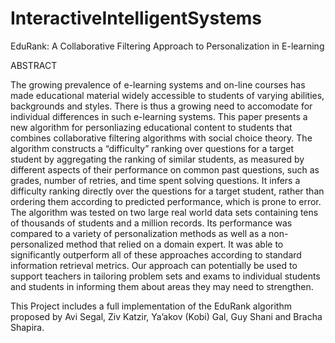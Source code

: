 # InteractiveIntelligentSystems
EduRank: A Collaborative Filtering Approach to
Personalization in E-learning

ABSTRACT

The growing prevalence of e-learning systems and on-line courses
has made educational material widely accessible to students of varying abilities, backgrounds and styles. There is thus a growing need
to accomodate for individual differences in such e-learning systems. This paper presents a new algorithm for personliazing educational content to students that combines collaborative filtering algorithms with social choice theory. The algorithm constructs a “difficulty” ranking over questions for a target student by aggregating
the ranking of similar students, as measured by different aspects of
their performance on common past questions, such as grades, number of retries, and time spent solving questions. It infers a difficulty
ranking directly over the questions for a target student, rather than
ordering them according to predicted performance, which is prone
to error. The algorithm was tested on two large real world data sets
containing tens of thousands of students and a million records. Its
performance was compared to a variety of personalization methods
as well as a non-personalized method that relied on a domain expert. It was able to significantly outperform all of these approaches
according to standard information retrieval metrics. Our approach
can potentially be used to support teachers in tailoring problem sets
and exams to individual students and students in informing them
about areas they may need to strengthen.

This Project includes a full implementation of the EduRank algorithm proposed by Avi Segal, Ziv Katzir, Ya’akov (Kobi) Gal, Guy Shani and Bracha Shapira.
